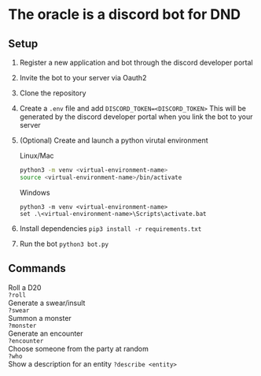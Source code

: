 # The oracle is a discord bot for DND

## Setup

1. Register a new application and bot through the discord developer portal
2. Invite the bot to your server via Oauth2
3. Clone the repository
4. Create a  ```.env``` file and add ```DISCORD_TOKEN=<DISCORD_TOKEN>```
    This will be generated by the discord developer portal when you link the bot to your server
5. (Optional) Create and launch a python virutal environment

    Linux/Mac

    ```bash
    python3 -m venv <virtual-environment-name>
    source <virtual-environment-name>/bin/activate
    ```

    Windows

    ```power shell
    python3 -m venv <virtual-environment-name>
    set .\<virtual-environment-name>\Scripts\activate.bat
    ```

6. Install dependencies ```pip3 install -r requirements.txt```
7. Run the bot ```python3 bot.py```

## Commands

Roll a D20  
```?roll```  
Generate a swear/insult  
```?swear```  
Summon a monster  
```?monster```  
Generate an encounter  
```?encounter```  
Choose someone from the party at random  
```?who```  
Show a description for an entity
```?describe <entity>```